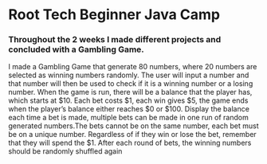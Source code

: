 <h1>Root Tech Beginner Java Camp</h1>
<h3>Throughout the 2 weeks I made different projects and concluded with a Gambling Game.</h3>
<p>I made a Gambling Game that generate 80 numbers, where 20 numbers are selected as winning numbers randomly. The user will input a number and that number will then be used to check if it is a winning number or a losing number. When the game is run, there will be a balance that the player has, which starts at $10. Each bet costs $1, each win gives $5, the game ends when the player’s balance either reaches $0 or $100. Display the balance each time a bet is made, multiple bets can be made in one run of random generated numbers.The bets cannot be on the same number, each bet must be on a unique number. Regardless of if they win or lose the bet, remember that they will spend the $1. After each round of bets, the winning numbers should be randomly shuffled again
</p>
